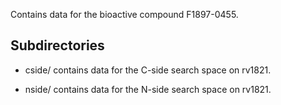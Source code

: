 Contains data for the bioactive compound F1897-0455.

## Subdirectories

- cside/ contains data for the C-side search space on rv1821.

- nside/ contains data for the N-side search space on rv1821.

